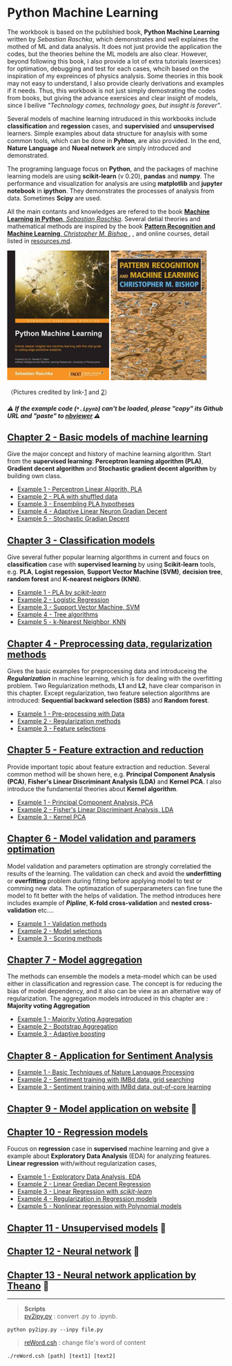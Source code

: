 # Python Machine Learning
The workbook is based on the publishied book, **Python Machine Learning**  written by *Sebastian Raschka*, which demonstrates and well explaines the mothed of ML and data analysis. It does not just provide the application the codes, but the theories behine the ML models are also clear. However, beyond following this book, I also provide a lot of extra tutorials (exersices) for optimation, debugging and test for each cases, whcih based on the inspiration of my expreinces of physics analysis. Some theories in this book may not easy to understand, I also provide clearly derivations and examples if it needs. Thus, this workbook is not just simply demostrating the codes from books, but giving the advance exersices and clear insight of models, since I beilive *"Technology comes, technology goes, but insight is forever"*.

Several models of machine learning intruduced in this workbooks include  **classification** and **regession** cases, and **supervisied** and **unsupervised** learners. Simple examples about data structure for anaylsis with some common tools, which can be done in **Pyhton**, are also provided. In the end, **Nature Language** and **Nueal network** are simply introduced and demonstrated.

The programing language focus on **Python**, and the packages of machine learning models are using **scikit-learn** (v 0.20), **pandas** and **numpy**. The performance and visualization for analysis are using **matplotlib** and **jupyter notebook** in **ipython**. They demonstrates the processes of analysis from data. Sometimes **Scipy** are used.

All the main contants and knowledges are refered to the book [**Machine Learning in Python**, *Sebastian Raschka*](https://sebastianraschka.com/books.html). Several detial theories and mathematical methods are inspired by the book [**Pattern Recognition and Machine Learning**, *Christopher M. Bishop* ](https://books.google.com.tw/books/about/Pattern_Recognition_and_Machine_Learning.html?id=kTNoQgAACAAJ&source=kp_cover&redir_esc=y), , and online courses, detail listed in [resources.md](../resources.md).

<img src="../doc/Python_Machine_Learning_RS.jpeg" height="300"> <img src="../doc/Pattern_Recognition_and_Machine_Learning_Bishop.jpeg"  height="300">

（Pictures credited by link-[1](https://books.google.com.tw/books/about/Python_Machine_Learning.html?id=GOVOCwAAQBAJ&source=kp_cover&redir_esc=y) and [2](https://books.google.com.tw/books/about/Pattern_Recognition_and_Machine_Learning.html?id=kTNoQgAACAAJ&source=kp_cover&redir_esc=y)）

##### :warning: If the example code (`*.ipynb`) can't be loaded, please *"copy"* its Github URL and *"paste"* to [nbviewer](https://nbviewer.jupyter.org) :warning:

## [Chapter 2 - Basic models of machine learning ](Chapter_02/README.md)
Give the major concept and history of machine learning algorithm. Start from the **supervised learning**: **Perceptron learning algorithm (PLA)**, **Gradient decent algorithm** and **Stochastic gradient decent algorithm** by building own class.
* [Example 1 - Perceptron Linear Algorith, PLA](https://nbviewer.jupyter.org/github/juifa-tsai/workbook_MachineLearning/blob/master/Python_Machine_Learning_RS/Chapter_02/example_01_PLA.ipynb?flush_cache=true)
* [Example 2 - PLA with shuffled data](https://nbviewer.jupyter.org/github/juifa-tsai/workbook_MachineLearning/blob/master/Python_Machine_Learning_RS/Chapter_02/example_02_PLA.ipynb?flush_cache=true)
* [Example 3 - Ensembling PLA hypotheses](https://nbviewer.jupyter.org/github/juifa-tsai/workbook_MachineLearning/blob/master/Python_Machine_Learning_RS/Chapter_02/example_03_PLA.ipynb?flush_cache=true)
* [Example 4 - Adaptive Linear Neuron Gradian Decent](https://nbviewer.jupyter.org/github/juifa-tsai/workbook_MachineLearning/blob/master/Python_Machine_Learning_RS/Chapter_02/example_04_AdalineGD.ipynb?flush_cache=true)
* [Example 5 - Stochastic Gradian Decent](https://nbviewer.jupyter.org/github/juifa-tsai/workbook_MachineLearning/blob/master/Python_Machine_Learning_RS/Chapter_02/example_05_StochasticGD.ipynb?flush_cache=true)

## [Chapter 3 - Classification models](Chapter_03/README.md)
Give several futher popular learning algorithms in current and foucs on **classification** case with **supervised learning** by using **Scikit-learn** tools, e.g. **PLA**, **Logist regession**, **Support Vector Machine (SVM)**, **decision tree**, **random forest** and **K-nearest neigbors (KNN)**.
* [Example 1 - PLA by *scikit-learn* ](https://nbviewer.jupyter.org/github/juifa-tsai/workbook_MachineLearning/blob/master/Python_Machine_Learning_RS/Chapter_03/example_01_PLA.ipynb?flush_cache=true)
* [Example 2 - Logistic Regression](https://nbviewer.jupyter.org/github/juifa-tsai/workbook_MachineLearning/blob/master/Python_Machine_Learning_RS/Chapter_03/example_02_LogisticRegression.ipynb?flush_cache=true)
* [Example 3 - Support Vector Machine, SVM](https://nbviewer.jupyter.org/github/juifa-tsai/workbook_MachineLearning/blob/master/Python_Machine_Learning_RS/Chapter_03/example_03_SVM.ipynb?flush_cache=true)
* [Example 4 - Tree algorithms](https://nbviewer.jupyter.org/github/juifa-tsai/workbook_MachineLearning/blob/master/Python_Machine_Learning_RS/Chapter_03/example_04_TreeAlgorithms.ipynb?flush_cache=true)
* [Example 5 - k-Nearest Neighbor, KNN](https://nbviewer.jupyter.org/github/juifa-tsai/workbook_MachineLearning/blob/master/Python_Machine_Learning_RS/Chapter_03/example_05_KNN.ipynb?flush_cache=true)

## [Chapter 4 - Preprocessing data, regularization methods](Chapter_04/README.md)
Gives the basic examples for preprocessing data and introduceing the ***Regularization*** in machine learning, which is for dealing with the overfitting problem. Two Regularization methods, **L1** and **L2**, have clear comparison in this chapter. Except regularization, two feature selection algorithms are introduced: **Sequential backward selection (SBS)** and **Random forest**.

* [Example 1 - Pre-processing with Data](https://nbviewer.jupyter.org/github/juifa-tsai/workbook_MachineLearning/blob/master/Python_Machine_Learning_RS/Chapter_04/example_01_Preprocessing.ipynb?flush_cache=true)
* [Example 2 - Regularization methods](https://nbviewer.jupyter.org/github/juifa-tsai/workbook_MachineLearning/blob/master/Python_Machine_Learning_RS/Chapter_04/example_02_Regularization.ipynb?flush_cache=true)
* [Example 3 - Feature selections](https://nbviewer.jupyter.org/github/juifa-tsai/workbook_MachineLearning/blob/master/Python_Machine_Learning_RS/Chapter_04/example_03_FeatureSelection.ipynb?flush_cache=true)

## [Chapter 5 - Feature extraction and reduction](Chapter_05/README.md)
Provide important topic about feature extraction and reduction. Several common method will be shown here, e.g. **Principal Component Analysis (PCA)**, **Fisher's Linear Discriminant Analysis (LDA)** and **Kernel PCA**. I also introduce the fundamental theories about **Kernel algorithm**.

* [Example 1 - Principal Component Analysis, PCA](https://nbviewer.jupyter.org/github/juifa-tsai/workbook_MachineLearning/blob/master/Python_Machine_Learning_RS/Chapter_05/example_01_PCA.ipynb?flush_cache=true)
* [Example 2 - Fisher's Linear Discriminant Analysis, LDA](https://nbviewer.jupyter.org/github/juifa-tsai/workbook_MachineLearning/blob/master/Python_Machine_Learning_RS/Chapter_05/example_02_FisherLDA.ipynb?flush_cache=true)
* [Example 3 - Kernel PCA](https://nbviewer.jupyter.org/github/juifa-tsai/workbook_MachineLearning/blob/master/Python_Machine_Learning_RS/Chapter_05/example_03_KernelPCA.ipynb?flush_cache=true)


## [Chapter 6 - Model validation and paramers optimation](Chapter_06/README.md)
Model validation and parameters optimation are strongly correlatied the results of the learning. The validation can check and avoid the **underfitting** or **overfitting** problem during fitting before applying model to test or comming new data. The optimazation of superparameters can fine tune the model to fit better with the helps of validation. The method introduces here includes example of ***Pipline***, **K-fold cross-validation** and **nested cross-validation** etc....   

* [Example 1 - Validation methods](https://nbviewer.jupyter.org/github/juifa-tsai/workbook_MachineLearning/blob/master/Python_Machine_Learning_RS/Chapter_06/example_01_validations.ipynb?flush_cache=true)
* [Example 2 - Model selections](https://nbviewer.jupyter.org/github/juifa-tsai/workbook_MachineLearning/blob/master/Python_Machine_Learning_RS/Chapter_06/example_02_optimations.ipynb?flush_cache=true)
* [Example 3 - Scoring methods](https://nbviewer.jupyter.org/github/juifa-tsai/workbook_MachineLearning/blob/master/Python_Machine_Learning_RS/Chapter_06/example_03_scoringMethods.ipynb?flush_cache=true)

## [Chapter 7 - Model aggregation](Chapter_07/README.md)
The methods can ensemble the models a meta-model which can be used either in classification and regression case. The concept is for reducing the bias of model dependency, and it also can be view as an alternative way of regularization. The aggregation models introduced in this chapter are : **Majority voting Aggregation**

* [Example 1 - Majority Voting Aggregation](https://nbviewer.jupyter.org/github/juifa-tsai/workbook_MachineLearning/blob/master/Python_Machine_Learning_RS/Chapter_07/example_01_majorityVote.ipynb?flush_cache=true)
* [Example 2 - Bootstrap Aggregation](https://nbviewer.jupyter.org/github/juifa-tsai/workbook_MachineLearning/blob/master/Python_Machine_Learning_RS/Chapter_07/example_02_bootstrap.ipynb?flush_cache=true)
* [Example 3 - Adaptive boosting](https://nbviewer.jupyter.org/github/juifa-tsai/workbook_MachineLearning/blob/master/Python_Machine_Learning_RS/Chapter_07/example_03_adaBoost.ipynb?flush_cache=true)

## [Chapter 8 - Application for Sentiment Analysis](Chapter_08/README.md)

* [Example 1 - Basic Techniques of Nature Language Processing](https://nbviewer.jupyter.org/github/juifa-tsai/workbook_MachineLearning/blob/master/Python_Machine_Learning_RS/Chapter_08/example_01_basicNLP.ipynb?flush_cache=true)
* [Example 2 - Sentiment training with IMBd data, grid searching](https://nbviewer.jupyter.org/github/juifa-tsai/workbook_MachineLearning/blob/master/Python_Machine_Learning_RS/Chapter_08/example_02_gridSearch.ipynb?flush_cache=true)
* [Example 3 - Sentiment training with IMBd data, out-of-core learning](https://nbviewer.jupyter.org/github/juifa-tsai/workbook_MachineLearning/blob/master/Python_Machine_Learning_RS/Chapter_08/example_03_outofcore.ipynb?flush_cache=true)

## [Chapter 9 - Model application on website](Chapter_09/README.md) :construction:

## [Chapter 10 - Regression models ](Chapter_10/README.md)
Foucus on **regression** case in **supervised** machine learning and give a example about **Exploratory Data Analysis** (EDA) for analyzing features. **Linear regression** with/without regularization cases,  
* [Example 1 - Exploratory Data Analysis, EDA](https://nbviewer.jupyter.org/github/juifa-tsai/workbook_MachineLearning/blob/master/Python_Machine_Learning_RS/Chapter_10/example_01_EDA.ipynb?flush_cache=true)
* [Example 2 - Linear Gredian Decent Regression ](https://nbviewer.jupyter.org/github/juifa-tsai/workbook_MachineLearning/blob/master/Python_Machine_Learning_RS/Chapter_10/example_02_LinearRegressionGD.ipynb?flush_cache=true)
* [Example 3 - Linear Regression with *scikit-learn*](https://nbviewer.jupyter.org/github/juifa-tsai/workbook_MachineLearning/blob/master/Python_Machine_Learning_RS/Chapter_10/example_03_LinearRegressionSkLearn.ipynb?flush_cache=true)
* [Example 4 - Regularization in Regression models](https://nbviewer.jupyter.org/github/juifa-tsai/workbook_MachineLearning/blob/master/Python_Machine_Learning_RS/Chapter_10/example_04_regularization_regression.ipynb?flush_cache=true)
* [Example 5 - Nonlinear regression with Polynomial models](https://nbviewer.jupyter.org/github/juifa-tsai/workbook_MachineLearning/blob/master/Python_Machine_Learning_RS/Chapter_10/example_05_NonLinear_polynomial.ipynb?flush_cache=true)

## [Chapter 11 - Unsupervised models](Chapter_11) :construction:

## [Chapter 12 - Neural network](Chapter_12) :construction:

## [Chapter 13 - Neural network application by Theano](Chapter_13) :construction:

---
> **Scripts** \
> [py2ipy.py](py2ipy.py) : convert .py to .ipynb.  
  ```
  python py2ipy.py --inpy file.py
  ```
> [reWord.csh](reWord.csh) : change file's word of content
  ```
  ./reWord.csh [path] [text1] [text2]
  ```
